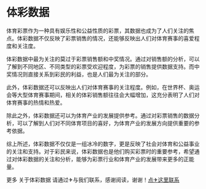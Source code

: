 # 体彩数据

体育彩票作为一种具有娱乐性和公益性质的彩票，其数据也成为了人们关注的焦点。体彩数据不仅反映了彩票销售的情况，还能够反映出人们对体育赛事的喜爱程度和关注度。

体彩数据中最为关注的莫过于彩票销售额和中奖情况。通过对销售额的分析，可以了解到不同地区、不同类型的彩票受欢迎程度，为彩票的销售提供数据支持。而中奖情况则直接关系到彩民的利益，也是人们最为关注的部分。

此外，体彩数据还可以反映出人们对体育赛事的关注程度。例如，在世界杯、奥运会等大型体育赛事期间，相关的体彩销售额往往会大幅增加，这充分表明了人们对体育赛事的热情和热爱。

除此之外，体彩数据还可以为体育产业的发展提供参考。通过对彩票销售的数据分析，可以了解到人们对不同体育项目的喜好，为体育产业的发展方向提供重要的参考依据。

综上所述，体彩数据不仅仅是一组冰冷的数字，更是反映了社会对体育和公益事业的关注和支持。对于彩民来说，体彩数据也是他们购买彩票时的重要参考，希望通过对体彩数据的关注和分析，能够为彩票行业和体育产业的发展带来更多的正能量。

更多 关于体彩数据 请通过✈与我们联系，感谢阅读，谢谢！[点✈这里联系](https://ads.k02.cc)